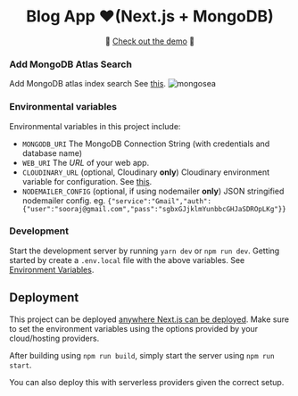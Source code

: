 

<h1 align="center"> Blog App ❤️(Next.js + MongoDB)</h1></h1>


<div align="center">

:rocket: [Check out the demo](https://m-dev-tau.vercel.app/) :rocket:
  
  </div>
<h3 align="start">Add MongoDB Atlas Search</h3>

Add MongoDB atlas index search  See [this](https://docs.atlas.mongodb.com/atlas-search/).
![mongosea](https://user-images.githubusercontent.com/52352285/153125339-46e3238f-5c19-4feb-8f64-4d6af850443e.png)



<h3 align="start">Environmental variables</h3>

Environmental variables in this project include:

- `MONGODB_URI` The MongoDB Connection String (with credentials and database name)
- `WEB_URI` The _URL_ of your web app.
- `CLOUDINARY_URL` (optional, Cloudinary **only**) Cloudinary environment variable for configuration. See [this](https://cloudinary.com/documentation/node_integration#configuration).
- `NODEMAILER_CONFIG` (optional, if using nodemailer **only**) JSON stringified nodemailer config. eg. `{"service":"Gmail","auth":{"user":"sooraj@gmail.com","pass":"sgbxGJjklmYunbbcGHJaSDROpLKg"}}`

<h3 align="start">Development</h3>

Start the development server by running `yarn dev` or `npm run dev`. Getting started by create a `.env.local` file with the above variables. See [Environment Variables](https://nextjs.org/docs/basic-features/environment-variables).

<h2 align="start">Deployment</h2>

This project can be deployed [anywhere Next.js can be deployed](https://nextjs.org/docs/deployment). Make sure to set the environment variables using the options provided by your cloud/hosting providers.

After building using `npm run build`, simply start the server using `npm run start`.

You can also deploy this with serverless providers given the correct setup.
